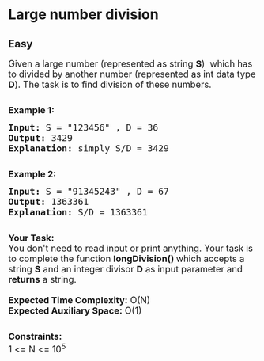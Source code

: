 # Large number division
## Easy
<div class="problems_problem_content__Xm_eO"><p><span style="font-size:18px">Given a large number (represented as string <strong>S</strong>) &nbsp;which has to divided by another number (represented as int data type <strong>D</strong>). The task is to find division of these numbers.</span></p>

<p><br>
<span style="font-size:18px"><strong>Example 1:</strong></span></p>

<pre><span style="font-size:18px"><strong>Input:</strong> S = "123456" , D = 36
<strong>Output:</strong> 3429
<strong>Explanation:</strong> simply S/D = 3429
</span></pre>

<p><br>
<span style="font-size:18px"><strong>Example 2:</strong></span></p>

<pre><span style="font-size:18px"><strong>Input:</strong> S = "91345243" , D = 67
<strong>Output:</strong> 1363361
<strong>Explanation: </strong>S/D = 1363361</span></pre>

<p><br>
<span style="font-size:18px"><strong>Your Task:&nbsp;&nbsp;</strong><br>
You don't need to read input or print anything. Your task is to complete the function&nbsp;<strong>longDivision()&nbsp;</strong>which accepts a string <strong>S</strong> and an integer divisor <strong>D</strong> as input parameter and <strong>returns</strong> a string.<br>
<br>
<strong>Expected Time Complexity:</strong>&nbsp;O(N)<br>
<strong>Expected Auxiliary Space:</strong>&nbsp;O(1)</span><br>
&nbsp;</p>

<p><span style="font-size:18px"><strong>Constraints:</strong><br>
1 &lt;= N &lt;= 10<sup>5&nbsp;</sup></span><br>
&nbsp;</p>
</div>